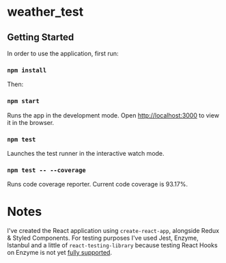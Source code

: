 # weather_test

## Getting Started
In order to use the application, first run:

### `npm install`

Then: 

### `npm start`
Runs the app in the development mode.
Open [http://localhost:3000](http://localhost:3000) to view it in the browser.

### `npm test`
Launches the test runner in the interactive watch mode.

### `npm test -- --coverage`
Runs code coverage reporter. Current code coverage is 93.17%.

# Notes
I've created the React application using `create-react-app`, alongside Redux & Styled Components. For testing purposes I've used Jest, Enzyme, Istanbul and a little of `react-testing-library` because testing React Hooks on Enzyme is not yet [fully supported](https://github.com/airbnb/enzyme/issues/2011).
